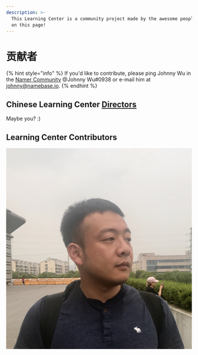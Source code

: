 ```yaml
---
description: >-
  This Learning Center is a community project made by the awesome people listed
  on this page!
---
```


# 贡献者

{% hint style="info" %}
If you'd like to contribute, please ping Johnny Wu in the [Namer Community](https://discord.gg/BrApKfA) @Johnny Wu#0938 or e-mail him at johnny@namebase.io.
{% endhint %}

## Chinese Learning Center [Directors](https://handshake.org/community/)&#x20;

Maybe you? :)

## Learning Center Contributors

![Frank Yang (@frank0828y#2838)](<.gitbook/assets/Frank Yang.jpg>)
